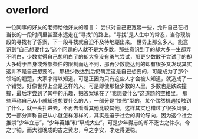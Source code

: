 # overlord
一位同事的好友的老师给他好友的赠言：
尝试对自己更宽容一些，允许自己在相当长的一段时间里甚至永远走在“寻找”的路上。“寻找”是人生中的常态，当你现阶段的寻找有了答案，下一段寻找就会迫不及待地蹦出来。
世界上那么多人，能意识到“自己想要什么”这个问题的人就不是大多数，那些意识到了的却大多一生都弄不明白，少数觉得自己想明白了的却大多没有勇气尝试，那更少数敢于尝试了的却大多碍于自身或外部条件的限制而达不到，那再少数能达到的却有很多又发现其实这并不是自己想要的。
那极少数达到后仍确定这是自己想要的，可能成为了那个领域的翘楚，大家才得以知道。可是正因为只有这些人才会被人知道，就造成了一个错觉，好像世界上全是这样的人。可是即使那极少数的人里，多数也是跌跌撞撞，最后才尝到了其中的乐趣，把答案填在了“我想要什么”这道题的空格里。
那些声称自己从小就知道想要什么的人，一部分是“快热”型的，某个偶然机遇接触到了什么，就一头扎进去，不再去看看其他比较其他，这样其实也错过了很多风景。
另一部分声称自己从小就怎样怎样的，其实是迫于社会的舆论导向，因为这个社会推崇“少年立志”，“少年英雄”和“早成大业”。可是少年得志的却不乏古之仲永，今之宁铂，而大器晚成的古之黄忠，今之李安，才走得更稳。
